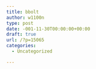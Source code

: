 ```yaml
---
title: bbolt
author: w1100n
type: post
date: -001-11-30T00:00:00+00:00
draft: true
url: /?p=15065
categories:
  - Uncategorized

---
```

